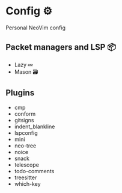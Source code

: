 
# Config ⚙️
Personal NeoVim config

## Packet managers and LSP 📦
- Lazy 💤
- Mason 🗃️

## Plugins
- cmp
- conform
- gitsigns
- indent_blankline
- lspconfig
- mini
- neo-tree
- noice
- snack
- telescope
- todo-comments
- treesitter
- which-key
  

